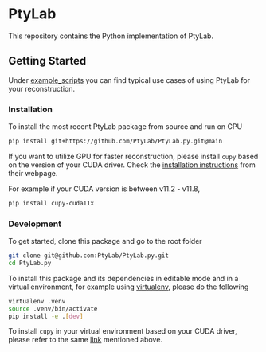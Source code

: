 # PtyLab

This repository contains the Python implementation of PtyLab. 
 
## Getting Started

Under [example_scripts](example_scripts/) you can find typical use cases of using PtyLab for your reconstruction. 

### Installation

To install the most recent PtyLab package from source and run on CPU

```bash
pip install git+https://github.com/PtyLab/PtyLab.py.git@main
```

If you want to utilize GPU for faster reconstruction, please install `cupy` based on the version of your CUDA driver. Check the [installation instructions](https://docs.cupy.dev/en/latest/install.html) from their webpage. 

For example if your CUDA version is between v11.2 - v11.8,

```bash
pip install cupy-cuda11x
```

### Development

To get started, clone this package and go to the root folder

```bash
git clone git@github.com:PtyLab/PtyLab.py.git
cd PtyLab.py
```

To install this package and its dependencies in editable mode and in a virtual environment, for example using [virtualenv](https://pypi.org/project/virtualenv/), please do the following

```bash
virtualenv .venv
source .venv/bin/activate
pip install -e .[dev]
```

To install `cupy` in your virtual environment based on your CUDA driver, please refer to the same [link](https://docs.cupy.dev/en/latest/install.html) mentioned above.


